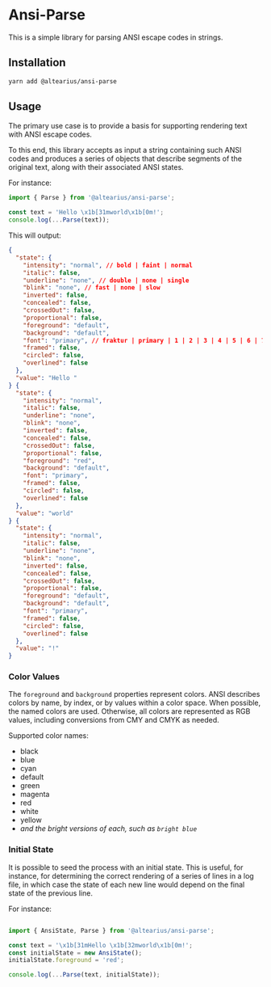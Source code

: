 # Ansi-Parse

This is a simple library for parsing ANSI escape codes in strings.

## Installation

```bash
yarn add @altearius/ansi-parse
```

## Usage

The primary use case is to provide a basis for supporting rendering text
with ANSI escape codes.

To this end, this library accepts as input a string containing such ANSI codes
and produces a series of objects that describe segments of the original text,
along with their associated ANSI states.

For instance:

```javascript
import { Parse } from '@altearius/ansi-parse';

const text = 'Hello \x1b[31mworld\x1b[0m!';
console.log(...Parse(text));
```

This will output:

```json
{
  "state": {
    "intensity": "normal", // bold | faint | normal
    "italic": false,
    "underline": "none", // double | none | single
    "blink": "none", // fast | none | slow
    "inverted": false,
    "concealed": false,
    "crossedOut": false,
    "proportional": false,
    "foreground": "default",
    "background": "default",
    "font": "primary", // fraktur | primary | 1 | 2 | 3 | 4 | 5 | 6 | 7 | 8 | 9
    "framed": false,
    "circled": false,
    "overlined": false
  },
  "value": "Hello "
} {
  "state": {
    "intensity": "normal",
    "italic": false,
    "underline": "none",
    "blink": "none",
    "inverted": false,
    "concealed": false,
    "crossedOut": false,
    "proportional": false,
    "foreground": "red",
    "background": "default",
    "font": "primary",
    "framed": false,
    "circled": false,
    "overlined": false
  },
  "value": "world"
} {
  "state": {
    "intensity": "normal",
    "italic": false,
    "underline": "none",
    "blink": "none",
    "inverted": false,
    "concealed": false,
    "crossedOut": false,
    "proportional": false,
    "foreground": "default",
    "background": "default",
    "font": "primary",
    "framed": false,
    "circled": false,
    "overlined": false
  },
  "value": "!"
}
```

### Color Values

The `foreground` and `background` properties represent colors. ANSI describes
colors by name, by index, or by values within a color space. When possible,
the named colors are used. Otherwise, all colors are represented as RGB values,
including conversions from CMY and CMYK as needed.

Supported color names:

- black
- blue
- cyan
- default
- green
- magenta
- red
- white
- yellow
- _and the *bright* versions of each, such as `bright blue`_

### Initial State

It is possible to seed the process with an initial state. This is useful, for
instance, for determining the correct rendering of a series of lines in a log
file, in which case the state of each new line would depend on the final state
of the previous line.

For instance:

```javascript

import { AnsiState, Parse } from '@altearius/ansi-parse';

const text = '\x1b[31mHello \x1b[32mworld\x1b[0m!';
const initialState = new AnsiState();
initialState.foreground = 'red';

console.log(...Parse(text, initialState));
```
